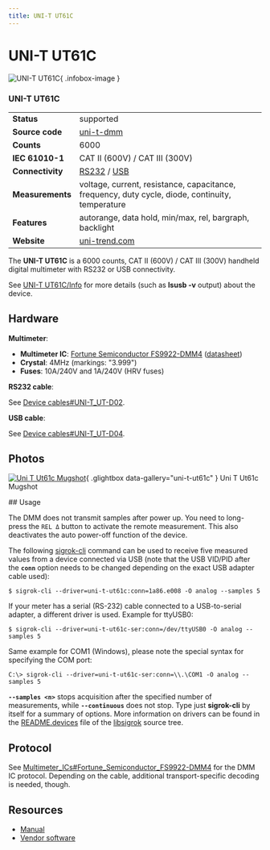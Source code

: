 ```yaml
---
title: UNI-T UT61C
---
```


# UNI-T UT61C

<div class="infobox" markdown>

![UNI-T UT61C](./img/Uni-t_ut61c_mugshot.png){ .infobox-image }

### UNI-T UT61C

| | |
|---|---|
| **Status** | supported |
| **Source code** | [uni-t-dmm](https://github.com/OpenTraceLab/OpenTraceCapture/tree/main/src/hardware/uni-t-dmm) |
| **Counts** | 6000 |
| **IEC 61010-1** | CAT II (600V) / CAT III (300V) |
| **Connectivity** | [RS232](https://sigrok.org/wiki/Device_cables#UNI-T_UT-D02) / [USB](https://sigrok.org/wiki/Device_cables#UNI-T_UT-D04) |
| **Measurements** | voltage, current, resistance, capacitance, frequency, duty cycle, diode, continuity, temperature |
| **Features** | autorange, data hold, min/max, rel, bargraph, backlight |
| **Website** | [uni-trend.com](http://www.uni-trend.com/UT61C.html) |

</div>

The **UNI-T UT61C** is a 6000 counts, CAT II (600V) / CAT III (300V) handheld digital multimeter with RS232 or USB connectivity.

See [UNI-T UT61C/Info](https://sigrok.org/wiki/UNI-T_UT61C/Info) for more details (such as **lsusb -v** output) about the device.

## Hardware

**Multimeter**:

- **Multimeter IC**: [Fortune Semiconductor FS9922-DMM4](https://sigrok.org/wiki/Multimeter_ICs#Fortune_Semiconductor_FS9922-DMM4) ([datasheet](http://www.ic-fortune.com/upload/Download/FS9922-DMM4-DS-11_EN.pdf))
- **Crystal**: 4MHz (markings: "3.999")
- **Fuses**: 10A/240V and 1A/240V (HRV fuses)

**RS232 cable**:

See [Device cables#UNI-T_UT-D02](https://sigrok.org/wiki/Device_cables#UNI-T_UT-D02).

**USB cable**:

See [Device cables#UNI-T_UT-D04](https://sigrok.org/wiki/Device_cables#UNI-T_UT-D04).

## Photos

<div class="photo-grid" markdown>

[![Uni T Ut61c Mugshot](./img/Uni-t_ut61c_mugshot.png)](./img/Uni-t_ut61c_mugshot.png "Uni T Ut61c Mugshot"){ .glightbox data-gallery="uni-t-ut61c" }
<span class="caption">Uni T Ut61c Mugshot</span>

</div>
## Usage

The DMM does not transmit samples after power up.
You need to long-press the `REL Δ` button to activate the remote measurement.
This also deactivates the auto power-off function of the device.

The following [sigrok-cli](https://sigrok.org/wiki/Sigrok-cli) command can be used to receive five measured values from a device connected via USB (note that the USB VID/PID after the **`conn`** option needs to be changed depending on the exact USB adapter cable used):

```
$ sigrok-cli --driver=uni-t-ut61c:conn=1a86.e008 -O analog --samples 5

```

If your meter has a serial (RS-232) cable connected to a USB-to-serial adapter, a different driver is used. Example for ttyUSB0:

```
$ sigrok-cli --driver=uni-t-ut61c-ser:conn=/dev/ttyUSB0 -O analog --samples 5

```

Same example for COM1 (Windows), please note the special syntax for specifying the COM port:

```
C:\> sigrok-cli --driver=uni-t-ut61c-ser:conn=\\.\COM1 -O analog --samples 5

```

**`--samples <n>`** stops acquisition after the specified number of measurements, while **`--continuous`** does not stop.  Type just **sigrok-cli** by itself for a summary of options. 
More information on drivers can be found in the [README.devices](http://sigrok.org/gitweb/?p=libsigrok.git;a=blob;f=README.devices) file of the [libsigrok](https://sigrok.org/wiki/Libsigrok) source tree.

## Protocol

See [Multimeter_ICs#Fortune_Semiconductor_FS9922-DMM4](https://sigrok.org/wiki/Multimeter_ICs#Fortune_Semiconductor_FS9922-DMM4) for the DMM IC protocol. Depending on the cable, additional transport-specific decoding is needed, though.

## Resources
- [Manual](http://www.uni-trend.com/manual2/UT61English.pdf)
- [Vendor software](http://www.uni-trend.com/Web%20site/DMM%20Software/UT61C%20setup.exe)

